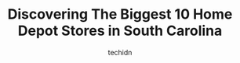 ---
layout: ampstory
image: https://i0.wp.com/paketmu.com/wp-content/uploads/2023/06/the-home-depot-0-in-south-carolina-1686368467.jpeg?resize=640,853
author: techidn
featured: false
description: Explore the diverse Home Depot Store scene in South Carolina, home to an incredible selection of 10 establishments catering to every taste. Whether youre in search of iconic favorites or un
title: Discovering The Biggest 10 Home Depot Stores in South Carolina
cover:
   title: Discovering The Biggest 10 Home Depot Stores in South Carolina
   subtitle: RICKPATE
   background: https://paketmu.com/wp-content/uploads/2023/06/the-home-depot-0-in-south-carolina-1686368467.jpeg

pages: 
 - layout: thirds
   top: <h1>#1 The Home Depot</h1>
   bottom: "<p>My husband loves going to home Depot. Tonight he feels like he got the deal of the year. They had some storage boxes that were a great deal and he got 10 of them! So he w</p>"
   background: https://paketmu.com/wp-content/uploads/2023/06/the-home-depot-1-in-south-carolina-1686368468.jpeg
   backgroundblur: true
 - layout: thirds
   top: <h1>#2 The Home Depot</h1>
   bottom: "<p>Was looking for bags of top soil to fill in holes around new driveway.. Home Depot had lots of bags available. I was able to load my cart and along the way to checkout en</p>"
   background: https://paketmu.com/wp-content/uploads/2023/06/the-home-depot-2-in-south-carolina-1686368469.jpeg
   cta:
      link: https://paketmu.com/discovering-the-biggest-10-home-depot-stores-in-south-carolina/
      text: Discovering The Biggest 10 Home Depot Stores in South Carolina
 - layout: thirds
   top: <h1>#3 The Home Depot</h1>
   bottom: "<p>I bought 150 bags of mulch. My truck would just hold 30 bags. I made two trips. I got a trailer to haul the last 90. All the men that loaded the mulch did a wonderful job</p>"
   background: https://paketmu.com/wp-content/uploads/2023/06/the-home-depot-3-in-south-carolina-1686368470.jpeg
   cta:
      link: https://paketmu.com/discovering-the-biggest-10-home-depot-stores-in-south-carolina/
      text: Discovering The Biggest 10 Home Depot Stores in South Carolina
 - layout: thirds
   top: <h1>#4 The Home Depot Spartanburg</h1>
   bottom: "<p>121 Dorman Centre Dr, Spartanburg, SC 29301, United States</p>"
   background: https://images.unsplash.com/photo-1599422314077-f4dfdaa4cd09?ixlib=rb-4.0.3&ixid=MnwxMjA3fDB8MHxwaG90by1wYWdlfHx8fGVufDB8fHx8&auto=format&fit=crop&w=640&h=853&q=80
   cta:
      link: https://paketmu.com/discovering-the-biggest-10-home-depot-stores-in-south-carolina/
      text: Discovering The Biggest 10 Home Depot Stores in South Carolina
 - layout: thirds
   top: <h1>#5 The Home Depot</h1>
   bottom: "<p>2815 Home Depot Blvd, Rock Hill, SC 29730, United States</p>"
   background: https://images.unsplash.com/photo-1580610447943-1bfbef5efe07?ixlib=rb-4.0.3&ixid=MnwxMjA3fDB8MHxwaG90by1wYWdlfHx8fGVufDB8fHx8&auto=format&fit=crop&w=640&h=853&q=80
   cta:
      link: https://paketmu.com/discovering-the-biggest-10-home-depot-stores-in-south-carolina/
      text: Discovering The Biggest 10 Home Depot Stores in South Carolina
 - layout: thirds
   top: <h1>#6 The Home Depot</h1>
   bottom: "<p>12262 Frontage Rd, Murrells Inlet, SC 29576, United States</p>"
   background: https://images.unsplash.com/photo-1552083974-186346191183?ixlib=rb-4.0.3&ixid=MnwxMjA3fDB8MHxwaG90by1wYWdlfHx8fGVufDB8fHx8&auto=format&fit=crop&w=640&h=853&q=80
   cta:
      link: https://paketmu.com/discovering-the-biggest-10-home-depot-stores-in-south-carolina/
      text: Discovering The Biggest 10 Home Depot Stores in South Carolina
 - layout: thirds
   top: <h1>#7 The Home Depot</h1>
   bottom: "<p>2490 N Pleasantburg Dr, Greenville, SC 29609, United States</p>"
   background: https://images.unsplash.com/photo-1564951434112-64d74cc2a2d7?ixlib=rb-4.0.3&ixid=MnwxMjA3fDB8MHxwaG90by1wYWdlfHx8fGVufDB8fHx8&auto=format&fit=crop&w=640&h=853&q=80
   cta:
      link: https://paketmu.com/discovering-the-biggest-10-home-depot-stores-in-south-carolina/
      text: Discovering The Biggest 10 Home Depot Stores in South Carolina
 - layout: thirds
   middle: Continue reading...
   background: https://images.unsplash.com/photo-1522441815192-d9f04eb0615c?ixlib=rb-4.0.3&ixid=MnwxMjA3fDB8MHxwaG90by1wYWdlfHx8fGVufDB8fHx8&auto=format&fit=crop&w=640&h=853&q=80
   cta:
      link: https://paketmu.com/discovering-the-biggest-10-home-depot-stores-in-south-carolina/
      text: Discovering The Biggest 10 Home Depot Stores in South Carolina
      
---